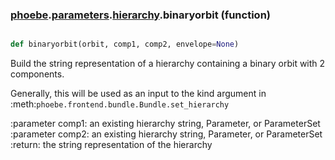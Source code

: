 ### [phoebe](phoebe.md).[parameters](phoebe.parameters.md).[hierarchy](phoebe.parameters.hierarchy.md).binaryorbit (function)


```py

def binaryorbit(orbit, comp1, comp2, envelope=None)

```



Build the string representation of a hierarchy containing a binary
orbit with 2 components.

Generally, this will be used as an input to the kind argument in
:meth:`phoebe.frontend.bundle.Bundle.set_hierarchy`

:parameter comp1: an existing hierarchy string, Parameter, or ParameterSet
:parameter comp2: an existing hierarchy string, Parameter, or ParameterSet
:return: the string representation of the hierarchy

